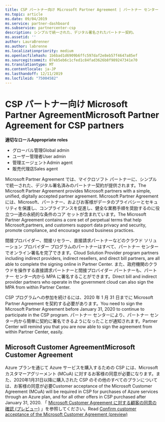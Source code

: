 ```yaml
---
title: CSP パートナー向け Microsoft Partner Agreement | パートナー センター
ms.topic: article
ms.date: 09/04/2019
ms.service: partner-dashboard
ms.subservice: partnercenter-csp
description: シンプルで統一された、デジタル署名されたパートナー契約。
ms.assetid: ''
author: LauraBrenner
ms.author: labrenne
ms.localizationpriority: medium
ms.openlocfilehash: 1b6bad1d6909b6ffc597daf2e8eb57f4647a85ef
ms.sourcegitcommit: 07eb5eb6c1cfed1c84fad3626b8f989247341e70
ms.translationtype: MT
ms.contentlocale: ja-JP
ms.lasthandoff: 12/11/2019
ms.locfileid: "75004582"
---
```

# <a name="microsoft-partner-agreement-for-csp-partners"></a><span data-ttu-id="377a5-103">CSP パートナー向け Microsoft Partner Agreement</span><span class="sxs-lookup"><span data-stu-id="377a5-103">Microsoft Partner Agreement for CSP partners</span></span> 

<span data-ttu-id="377a5-104">**適切なロール**</span><span class="sxs-lookup"><span data-stu-id="377a5-104">**Appropriate roles**</span></span>
-   <span data-ttu-id="377a5-105">グローバル管理</span><span class="sxs-lookup"><span data-stu-id="377a5-105">Global admin</span></span>
-   <span data-ttu-id="377a5-106">ユーザー管理者</span><span class="sxs-lookup"><span data-stu-id="377a5-106">User admin</span></span>
-   <span data-ttu-id="377a5-107">管理エージェント</span><span class="sxs-lookup"><span data-stu-id="377a5-107">Admin agent</span></span>
-   <span data-ttu-id="377a5-108">販売代理店</span><span class="sxs-lookup"><span data-stu-id="377a5-108">Sales agent</span></span>

<span data-ttu-id="377a5-109">Microsoft Partner Agreement では、マイクロソフト パートナーに、シンプルで統一された、デジタル署名済みのパートナー契約が提供されます。</span><span class="sxs-lookup"><span data-stu-id="377a5-109">The Microsoft Partner Agreement provides Microsoft partners with a simple, unified, digitally accepted partner agreement.</span></span> <span data-ttu-id="377a5-110">Microsoft Partner Agreement には、Microsoft、パートナー、およびお客様がデータのプライバシーとセキュリティを保護し、コンプライアンスを促進し、健全な業務手順を奨励するのに役立つ一連の永続的な条件のコア セットが含まれています。</span><span class="sxs-lookup"><span data-stu-id="377a5-110">The Microsoft Partner Agreement contains a core set of perpetual terms that help Microsoft,partners, and customers support data privacy and security, promote compliance, and encourage sound business practices.</span></span>   

<span data-ttu-id="377a5-111">間接プロバイダー、間接リセラー、直接請求パートナーなどのクラウド ソリューション プロバイダー プログラムのパートナーはすべて、パートナー センターでオンライン署名を完了できます。</span><span class="sxs-lookup"><span data-stu-id="377a5-111">Cloud Solution Provider program partners including indirect providers, indirect resellers, and direct bill partners, are all able to complete the signing online in Partner Center.</span></span> <span data-ttu-id="377a5-112">また、政府機関のクラウドを操作する直接請求パートナーと間接プロバイダー パートナーも、パートナー センター内から MPA に署名することができます。</span><span class="sxs-lookup"><span data-stu-id="377a5-112">Direct bill and indirect provider partners who operate in the government cloud can also sign the MPA from within Partner Center.</span></span>

<span data-ttu-id="377a5-113">CSP プログラムへの参加を続けるには、2020 年 1 月 31 日までに Microsoft Partner Agreement を契約する必要があります。</span><span class="sxs-lookup"><span data-stu-id="377a5-113">You need to sign the Microsoft Partner Agreement before January 31, 2020 to continue to participate in the CSP program.</span></span> <span data-ttu-id="377a5-114">パートナー センターにより、パートナー センター内から簡単に契約に署名できるようになったことが通知されます。</span><span class="sxs-lookup"><span data-stu-id="377a5-114">Partner Center will remind you that you are now able to sign the agreement from within Partner Center, easily.</span></span> 

## <a name="microsoft-customer-agreement"></a><span data-ttu-id="377a5-115">Microsoft Customer Agreement</span><span class="sxs-lookup"><span data-stu-id="377a5-115">Microsoft Customer Agreement</span></span>

<span data-ttu-id="377a5-116">Azure プランを通じて Azure サービスを購入するための CSP には、Microsoft カスタマーアグリーメント (MCuA) に対するお客様の同意が必要になります。また、2020年1月31日以降に購入された CSP のその他のすべてのプランについては、お客様の同意が必要</span><span class="sxs-lookup"><span data-stu-id="377a5-116">Customer acceptance of the Microsoft Customer Agreement (MCuA) will be required in CSP for purchases of Azure services through an Azure plan, and for all other offers in CSP purchased after January 31, 2020.</span></span> <span data-ttu-id="377a5-117">「 [Microsoft Customer Agreement に対する顧客の同意の確認 (プレビュー)](confirm-customer-agreement.md) 」を参照してください。</span><span class="sxs-lookup"><span data-stu-id="377a5-117">Read [Confirm customer acceptance of the Microsoft Customer Agreement (preview)](confirm-customer-agreement.md)</span></span>
 











